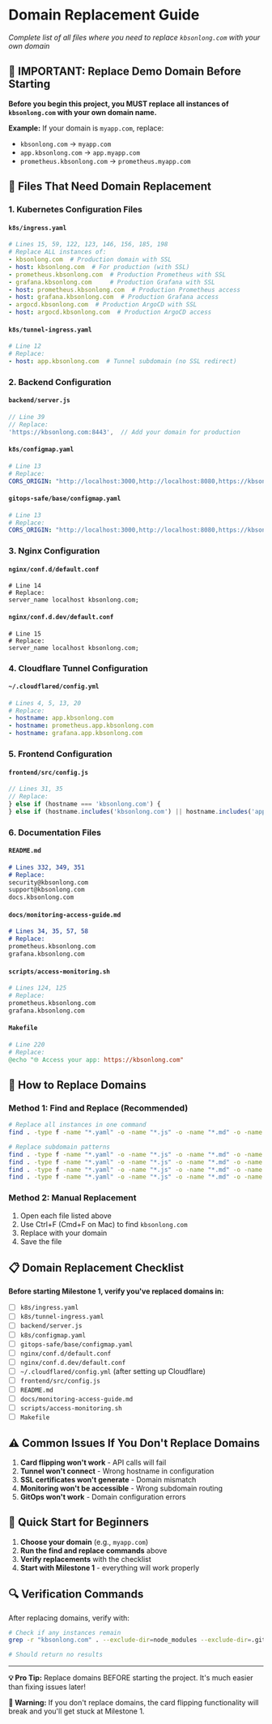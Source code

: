 # Domain Replacement Guide

*Complete list of all files where you need to replace `kbsonlong.com` with your own domain*

## 🚨 **IMPORTANT: Replace Demo Domain Before Starting**

**Before you begin this project, you MUST replace all instances of `kbsonlong.com` with your own domain name.**

**Example:** If your domain is `myapp.com`, replace:
- `kbsonlong.com` → `myapp.com`
- `app.kbsonlong.com` → `app.myapp.com`
- `prometheus.kbsonlong.com` → `prometheus.myapp.com`

## 📁 **Files That Need Domain Replacement**

### **1. Kubernetes Configuration Files**

#### **`k8s/ingress.yaml`**
```yaml
# Lines 15, 59, 122, 123, 146, 156, 185, 198
# Replace ALL instances of:
- kbsonlong.com  # Production domain with SSL
- host: kbsonlong.com  # For production (with SSL)
- prometheus.kbsonlong.com  # Production Prometheus with SSL
- grafana.kbsonlong.com     # Production Grafana with SSL
- host: prometheus.kbsonlong.com  # Production Prometheus access
- host: grafana.kbsonlong.com  # Production Grafana access
- argocd.kbsonlong.com  # Production ArgoCD with SSL
- host: argocd.kbsonlong.com  # Production ArgoCD access
```

#### **`k8s/tunnel-ingress.yaml`**
```yaml
# Line 12
# Replace:
- host: app.kbsonlong.com  # Tunnel subdomain (no SSL redirect)
```

### **2. Backend Configuration**

#### **`backend/server.js`**
```javascript
// Line 39
// Replace:
'https://kbsonlong.com:8443',  // Add your domain for production
```

#### **`k8s/configmap.yaml`**
```yaml
# Line 13
# Replace:
CORS_ORIGIN: "http://localhost:3000,http://localhost:8080,https://kbsonlong.com"
```

#### **`gitops-safe/base/configmap.yaml`**
```yaml
# Line 13
# Replace:
CORS_ORIGIN: "http://localhost:3000,http://localhost:8080,https://kbsonlong.com"
```

### **3. Nginx Configuration**

#### **`nginx/conf.d/default.conf`**
```nginx
# Line 14
# Replace:
server_name localhost kbsonlong.com;
```

#### **`nginx/conf.d.dev/default.conf`**
```nginx
# Line 15
# Replace:
server_name localhost kbsonlong.com;
```

### **4. Cloudflare Tunnel Configuration**

#### **`~/.cloudflared/config.yml`**
```yaml
# Lines 4, 5, 13, 20
# Replace:
- hostname: app.kbsonlong.com
- hostname: prometheus.app.kbsonlong.com
- hostname: grafana.app.kbsonlong.com
```

### **5. Frontend Configuration**

#### **`frontend/src/config.js`**
```javascript
// Lines 31, 35
// Replace:
} else if (hostname === 'kbsonlong.com') {
} else if (hostname.includes('kbsonlong.com') || hostname.includes('app.kbsonlong.com')) {
```

### **6. Documentation Files**

#### **`README.md`**
```markdown
# Lines 332, 349, 351
# Replace:
security@kbsonlong.com
support@kbsonlong.com
docs.kbsonlong.com
```

#### **`docs/monitoring-access-guide.md`**
```markdown
# Lines 34, 35, 57, 58
# Replace:
prometheus.kbsonlong.com
grafana.kbsonlong.com
```

#### **`scripts/access-monitoring.sh`**
```bash
# Lines 124, 125
# Replace:
prometheus.kbsonlong.com
grafana.kbsonlong.com
```

#### **`Makefile`**
```makefile
# Line 220
# Replace:
@echo "🌐 Access your app: https://kbsonlong.com"
```

## 🔧 **How to Replace Domains**

### **Method 1: Find and Replace (Recommended)**
```bash
# Replace all instances in one command
find . -type f -name "*.yaml" -o -name "*.js" -o -name "*.md" -o -name "*.conf" -o -name "*.yml" | xargs sed -i '' 's/gameapp\.games/YOUR_DOMAIN/g'

# Replace subdomain patterns
find . -type f -name "*.yaml" -o -name "*.js" -o -name "*.md" -o -name "*.conf" -o -name "*.yml" | xargs sed -i '' 's/app\.gameapp\.games/app.YOUR_DOMAIN/g'
find . -type f -name "*.yaml" -o -name "*.js" -o -name "*.md" -o -name "*.conf" -o -name "*.yml" | xargs sed -i '' 's/prometheus\.gameapp\.games/prometheus.YOUR_DOMAIN/g'
find . -type f -name "*.yaml" -o -name "*.js" -o -name "*.md" -o -name "*.conf" -o -name "*.yml" | xargs sed -i '' 's/grafana\.gameapp\.games/grafana.YOUR_DOMAIN/g'
find . -type f -name "*.yaml" -o -name "*.js" -o -name "*.md" -o -name "*.conf" -o -name "*.yml" | xargs sed -i '' 's/argocd\.gameapp\.games/argocd.YOUR_DOMAIN/g'
```

### **Method 2: Manual Replacement**
1. Open each file listed above
2. Use Ctrl+F (Cmd+F on Mac) to find `kbsonlong.com`
3. Replace with your domain
4. Save the file

## 📋 **Domain Replacement Checklist**

**Before starting Milestone 1, verify you've replaced domains in:**

- [ ] `k8s/ingress.yaml`
- [ ] `k8s/tunnel-ingress.yaml`
- [ ] `backend/server.js`
- [ ] `k8s/configmap.yaml`
- [ ] `gitops-safe/base/configmap.yaml`
- [ ] `nginx/conf.d/default.conf`
- [ ] `nginx/conf.d.dev/default.conf`
- [ ] `~/.cloudflared/config.yml` (after setting up Cloudflare)
- [ ] `frontend/src/config.js`
- [ ] `README.md`
- [ ] `docs/monitoring-access-guide.md`
- [ ] `scripts/access-monitoring.sh`
- [ ] `Makefile`

## ⚠️ **Common Issues If You Don't Replace Domains**

1. **Card flipping won't work** - API calls will fail
2. **Tunnel won't connect** - Wrong hostname in configuration
3. **SSL certificates won't generate** - Domain mismatch
4. **Monitoring won't be accessible** - Wrong subdomain routing
5. **GitOps won't work** - Domain configuration errors

## 🎯 **Quick Start for Beginners**

1. **Choose your domain** (e.g., `myapp.com`)
2. **Run the find and replace commands** above
3. **Verify replacements** with the checklist
4. **Start with Milestone 1** - everything will work properly

## 🔍 **Verification Commands**

After replacing domains, verify with:
```bash
# Check if any instances remain
grep -r "kbsonlong.com" . --exclude-dir=node_modules --exclude-dir=.git

# Should return no results
```

---

**💡 Pro Tip:** Replace domains BEFORE starting the project. It's much easier than fixing issues later!

**🚨 Warning:** If you don't replace domains, the card flipping functionality will break and you'll get stuck at Milestone 1.
